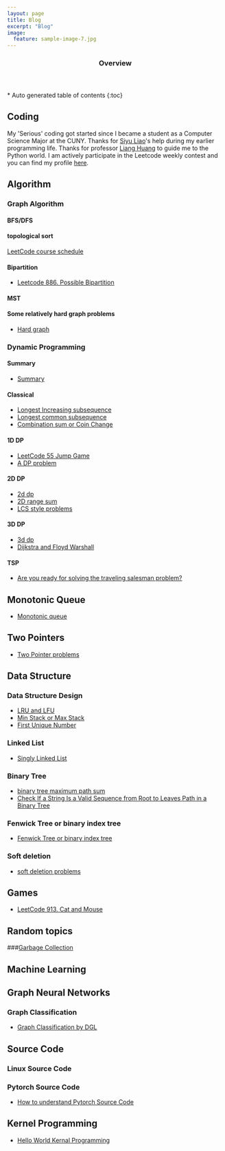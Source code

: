 ```yaml
---
layout: page
title: Blog
excerpt: "Blog"
image:
  feature: sample-image-7.jpg
---
```


<section id="table-of-contents" class="toc">
  <header>
    <h3>Overview</h3>
  </header>
<div id="drawer" markdown="1">
*  Auto generated table of contents
{:toc}
</div>
</section><!-- /#table-of-contents -->



## Coding
My 'Serious' coding got started since I became a student as a Computer Science Major at the CUNY. Thanks for [Siyu Liao](https://liaocs2008.github.io/)'s help during my earlier programming life. Thanks for professor [Liang Huang](http://web.engr.oregonstate.edu/~huanlian/) to guide me to the Python world. I am actively participate in the Leetcode weekly contest and you can find my profile [here](https://leetcode.com/liketheflower/).

## Algorithm
### Graph Algorithm

#### BFS/DFS


#### topological sort
[LeetCode course schedule](coding/graph/topological_sort/topological_sort.md)


#### Bipartition
- [Leetcode 886. Possible Bipartition](coding/graph/bipartition/bipartition.md)

#### MST

#### Some relatively hard graph problems
- [Hard graph](https://medium.com/@jim.morris.shen/hard-graph-f7a92d9f1def?source=friends_link&sk=196bdc5a29dd0272b8ac2e77741b496a)

### Dynamic Programming

#### Summary 
- [Summary](coding/dp/summary.md)

#### Classical
- [Longest Increasing subsequence](coding/dp/classical/lis.md)
- [Longest common subsequence](coding/dp/classical/lcs.md)
- [Combination sum or Coin Change](https://medium.com/@jim.morris.shen/combination-sum-or-coin-change-cd9264a02903?source=friends_link&sk=f071a05acbedc48a1ce9b1f61b5f49ab)

#### 1D DP  
- [LeetCode 55 Jump Game](https://medium.com/@jim.morris.shen/jump-game-20b4e598b743?source=friends_link&sk=b867cea63ad9418a79f957af8f56b532)
- [A DP problem](https://medium.com/@jim.morris.shen/a-dp-problem-a85ed7df44?source=friends_link&sk=508284b99db5bcc448f1e462db752395)

#### 2D DP
- [2d dp](https://medium.com/@jim.morris.shen/2d-dp-c9f563e542ee?source=friends_link&sk=9f94661dc8be068fdc1881bf9c618ba6)
- [2D range sum](coding/dp/two_d/2d_range_sum.md)
- [LCS style problems](coding/dp/two_d/lcs_style.md)

#### 3D DP  
- [3d dp](https://medium.com/@jim.morris.shen/3d-dp-c5488ba77f9a?source=friends_link&sk=91a4aaccdf4d1c63025bb7186e3c54c5)
- [Dijkstra and Floyd Warshall](https://medium.com/analytics-vidhya/dijkstra-and-floyd-warshall-floyd-war-1937d8ac95f0)

#### TSP  
- [Are you ready for solving the traveling salesman problem?](https://medium.com/analytics-vidhya/are-you-read-for-solving-the-traveling-salesman-problem-80e3c4ea45fc?source=friends_link&sk=b28ea8888460935401ae02f800d6ccd8)

## Monotonic Queue   

- [Monotonic queue](https://medium.com/@jim.morris.shen/monotonic-queue-52d1472ee4e4?source=friends_link&sk=64cb46f421815aa4a002b375674faa74)

## Two Pointers  
- [Two Pointer problems](https://medium.com/@jim.morris.shen/two-pointers-5bc86424ffd4?source=friends_link&sk=20eb28ea867ad7f3a3e67b22fd5bf4f9)


## Data Structure  
### Data Structure Design  

- [LRU and LFU](https://medium.com/@jim.morris.shen/lru-and-lfu-69363bc47b66?source=friends_link&sk=edbc20589ff40c02bd4e4956e31b8d71)
- [Min Stack or Max Stack](https://medium.com/@jim.morris.shen/min-stack-or-max-stack-a5be2165cad8?source=friends_link&sk=8dd800652072ae9f16105bb4bda9f414)
- [First Unique Number](coding/data_structure/first_unique_number.md)

### Linked List   

- [Singly Linked List](coding/data_structure/linked_list/single_linked_list.md)

### Binary Tree   

- [binary tree maximum path sum](coding/data_structure/binary_tree/binary_tree_maximum_path_sum.md)
- [Check If a String Is a Valid Sequence from Root to Leaves Path in a Binary Tree](coding/data_structure/binary_tree/check_if_string_valid_in_binary_tree.md)

### Fenwick Tree or binary index tree    
- [Fenwick Tree or binary index tree](https://medium.com/@jim.morris.shen/fenwick-tree-or-binary-index-tree-5ee59877707c?source=friends_link&sk=0fa16fc60e8604e81b6df22654ea366e)

### Soft deletion  
- [soft deletion problems](coding/soft_deletion/soft_deletion.md)

## Games    
- [LeetCode 913. Cat and Mouse](https://leetcode.com/problems/cat-and-mouse/discuss/450609/Short-correct-and-easy-to-understand-python-translated-from-C++JAVA-solution.)

## Random topics  
###[Garbage Collection](https://medium.com/@jim.morris.shen/garbage-collection-1de26869d2f7?source=friends_link&sk=534fcf620748c58a4a50e0f8cfa8ef20)

## Machine Learning 

## Graph Neural Networks
### Graph Classification  
- [Graph Classification by DGL](https://medium.com/@jim.morris.shen/tutorial-of-graph-classification-by-dgl-75baa9478c16?source=friends_link&sk=44b0c49061390ab9ae946f1b8b9a0f6e)

## Source Code  
### Linux Source Code  
### Pytorch Source Code  
- [How to understand Pytorch Source Code](https://medium.com/@jim.morris.shen/how-to-understand-pytorch-source-code-1fdbdbbf007e?source=friends_link&sk=435606c5255887776c92cb738e3f6694)
## Kernel Programming  
- [Hello World Kernal Programming](https://github.com/liketheflower/CSCI340/blob/master/kernel_programming/README.md)
